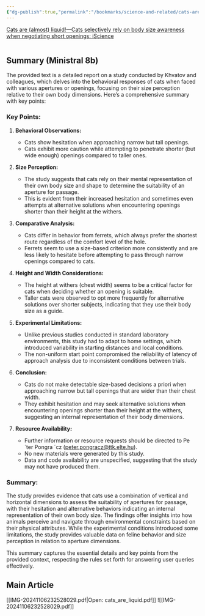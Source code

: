 ```yaml
---
{"dg-publish":true,"permalink":"/bookmarks/science-and-related/cats-are-liquid/","tags":["interesting","perception","science","scientific","weird","wow"]}
---
```



[Cats are (almost) liquid!—Cats selectively rely on body size awareness when negotiating short openings: iScience](<https://www.cell.com/iscience/fulltext/S2589-0042(24)02024-8>)

```table-of-contents

```

## Summary (Ministral 8b)

The provided text is a detailed report on a study conducted by Khvatov and colleagues, which delves into the behavioral responses of cats when faced with various apertures or openings, focusing on their size perception relative to their own body dimensions. Here’s a comprehensive summary with key points:

### Key Points:

1. **Behavioral Observations:**

   - Cats show hesitation when approaching narrow but tall openings.
   - Cats exhibit more caution while attempting to penetrate shorter (but wide enough) openings compared to taller ones.

2. **Size Perception:**

   - The study suggests that cats rely on their mental representation of their own body size and shape to determine the suitability of an aperture for passage.
   - This is evident from their increased hesitation and sometimes even attempts at alternative solutions when encountering openings shorter than their height at the withers.

3. **Comparative Analysis:**

   - Cats differ in behavior from ferrets, which always prefer the shortest route regardless of the comfort level of the hole.
   - Ferrets seem to use a size-based criterion more consistently and are less likely to hesitate before attempting to pass through narrow openings compared to cats.

4. **Height and Width Considerations:**

   - The height at withers (chest width) seems to be a critical factor for cats when deciding whether an opening is suitable.
   - Taller cats were observed to opt more frequently for alternative solutions over shorter subjects, indicating that they use their body size as a guide.

5. **Experimental Limitations:**

   - Unlike previous studies conducted in standard laboratory environments, this study had to adapt to home settings, which introduced variability in starting distances and local conditions.
   - The non-uniform start point compromised the reliability of latency of approach analysis due to inconsistent conditions between trials.

6. **Conclusion:**

   - Cats do not make detectable size-based decisions a priori when approaching narrow but tall openings that are wider than their chest width.
   - They exhibit hesitation and may seek alternative solutions when encountering openings shorter than their height at the withers, suggesting an internal representation of their body dimensions.

7. **Resource Availability:**
   - Further information or resource requests should be directed to Pe ´ter Pongra ´cz (peter.pongracz@ttk.elte.hu).
   - No new materials were generated by this study.
   - Data and code availability are unspecified, suggesting that the study may not have produced them.

### Summary:

The study provides evidence that cats use a combination of vertical and horizontal dimensions to assess the suitability of apertures for passage, with their hesitation and alternative behaviors indicating an internal representation of their own body size. The findings offer insights into how animals perceive and navigate through environmental constraints based on their physical attributes. While the experimental conditions introduced some limitations, the study provides valuable data on feline behavior and size perception in relation to aperture dimensions.

This summary captures the essential details and key points from the provided context, respecting the rules set forth for answering user queries effectively.

## Main Article

[[IMG-20241106232528029.pdf|Open: cats_are_liquid.pdf]]
![[IMG-20241106232528029.pdf]]
